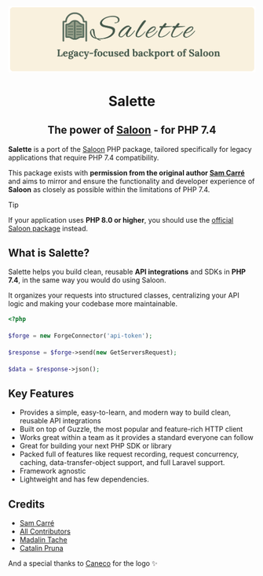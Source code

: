 <p align="center"><img src="/art/salette_transparent.png" alt="A legacy focus backport of Saloon"></p>

<div align="center">

# Salette

## The power of [Saloon](https://github.com/saloonphp/saloon) - for PHP 7.4

</div>

**Salette** is a port of the [Saloon](https://github.com/saloonphp/saloon) PHP package, tailored specifically for legacy applications that require PHP 7.4 compatibility.

This package exists with **permission from the original author [Sam Carré](https://github.com/Sammyjo20)** and aims to mirror and ensure the functionality and developer experience of **Saloon** as closely as possible within the limitations of PHP 7.4.

> [!TIP]
> If your application uses **PHP 8.0 or higher**, you should use the [official Saloon package](https://github.com/saloonphp/saloon) instead.


## What is Salette?

Salette helps you build clean, reusable **API integrations** and SDKs in **PHP 7.4**, in the same way you would do using Saloon.

It organizes your requests into structured classes, centralizing your API logic and making your codebase more maintainable.

```php
<?php

$forge = new ForgeConnector('api-token');

$response = $forge->send(new GetServersRequest);

$data = $response->json();
```

## Key Features

- Provides a simple, easy-to-learn, and modern way to build clean, reusable API integrations
- Built on top of Guzzle, the most popular and feature-rich HTTP client
- Works great within a team as it provides a standard everyone can follow
- Great for building your next PHP SDK or library
- Packed full of features like request recording, request concurrency, caching, data-transfer-object support, and full Laravel support.
- Framework agnostic
- Lightweight and has few dependencies.


## Credits

- [Sam Carré](https://github.com/Sammyjo20)
- [All Contributors](https://github.com/Sammyjo20/Saloon/contributors)
- [Madalin Tache](https://github.com/niladam)
- [Catalin Pruna](https://github.com/PrunaCatalin)

And a special thanks to [Caneco](https://twitter.com/caneco) for the logo ✨
